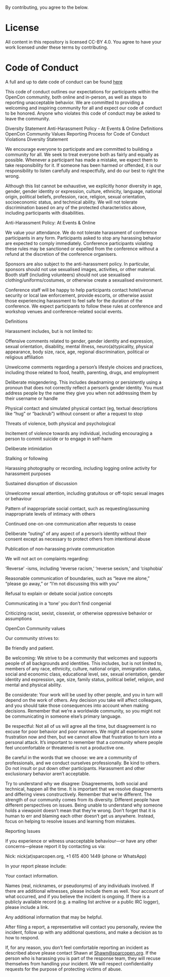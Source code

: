 By contributing, you agree to the below.

# License

All content in this repository is licensed CC-BY 4.0. You agree to have your work licensed under these terms by contributing. 

# Code of Conduct

A full and up to date code of conduct can be found [here](http://www.opencon2017.org/code_of_conduct)

This code of conduct outlines our expectations for participants within the OpenCon community, both online and in-person, as well as steps to reporting unacceptable behavior. We are committed to providing a welcoming and inspiring community for all and expect our code of conduct to be honored. Anyone who violates this code of conduct may be asked to leave the community.

Diversity Statement
Anti-Harassment Policy - At Events & Online
Definitions
OpenCon Community Values
Reporting Process for Code of Conduct Violations
Diversity Statement

We encourage everyone to participate and are committed to building a community for all. We seek to treat everyone both as fairly and equally as possible. Whenever a participant has made a mistake, we expect them to take responsibility for it. If someone has been harmed or offended, it is our responsibility to listen carefully and respectfully, and do our best to right the wrong.


Although this list cannot be exhaustive, we explicitly honor diversity in age, gender, gender identity or expression, culture, ethnicity, language, national origin, political beliefs, profession, race, religion, sexual orientation, socioeconomic status, and technical ability. We will not tolerate discrimination based on any of the protected characteristics above, including participants with disabilities.

Anti-Harassment Policy: At Events & Online

We value your attendance. We do not tolerate harassment of conference participants in any form. Participants asked to stop any harassing behavior are expected to comply immediately. Conference participants violating these rules may be sanctioned or expelled from the conference without a refund at the discretion of the conference organisers.

Sponsors are also subject to the anti-harassment policy. In particular, sponsors should not use sexualised images, activities, or other material. Booth staff (including volunteers) should not use sexualised clothing/uniforms/costumes, or otherwise create a sexualised environment.


Conference staff will be happy to help participants contact hotel/venue security or local law enforcement, provide escorts, or otherwise assist those experiencing harassment to feel safe for the duration of the conference. We expect participants to follow these rules at conference and workshop venues and conference-related social events.

Definitions

Harassment includes, but is not limited to:

Offensive comments related to gender, gender identity and expression, sexual orientation, disability, mental illness, neuro(a)typicality, physical appearance, body size, race, age, regional discrimination, political or religious affiliation

Unwelcome comments regarding a person’s lifestyle choices and practices, including those related to food, health, parenting, drugs, and employment

Deliberate misgendering. This includes deadnaming or persistently using a pronoun that does not correctly reflect a person’s gender identity. You must address people by the name they give you when not addressing them by their username or handle

Physical contact and simulated physical contact (eg, textual descriptions like “hug” or “backrub”) without consent or after a request to stop

Threats of violence, both physical and psychological

Incitement of violence towards any individual, including encouraging a person to commit suicide or to engage in self-harm

Deliberate intimidation

Stalking or following

Harassing photography or recording, including logging online activity for harassment purposes

Sustained disruption of discussion

Unwelcome sexual attention, including gratuitous or off-topic sexual images or behaviour

Pattern of inappropriate social contact, such as requesting/assuming inappropriate levels of intimacy with others

Continued one-on-one communication after requests to cease

Deliberate “outing” of any aspect of a person’s identity without their consent except as necessary to protect others from intentional abuse

Publication of non-harassing private communication

We will not act on complaints regarding:

‘Reverse’ -isms, including ‘reverse racism,’ ‘reverse sexism,’ and ‘cisphobia’

Reasonable communication of boundaries, such as “leave me alone,” “please go away,” or “I’m not discussing this with you”

Refusal to explain or debate social justice concepts

Communicating in a ‘tone’ you don’t find congenial

Criticizing racist, sexist, cissexist, or otherwise oppressive behavior or assumptions

OpenCon Community values

Our community strives to:

Be friendly and patient.

Be welcoming: We strive to be a community that welcomes and supports people of all backgrounds and identities. This includes, but is not limited to, members of any race, ethnicity, culture, national origin, immigration status, social and economic class, educational level, sex, sexual orientation, gender identity and expression, age, size, family status, political belief, religion, and mental and physical ability.

Be considerate: Your work will be used by other people, and you in turn will depend on the work of others. Any decision you take will affect colleagues, and you should take those consequences into account when making decisions. Remember that we’re a worldwide community, so you might not be communicating in someone else’s primary language.

Be respectful: Not all of us will agree all the time, but disagreement is no excuse for poor behavior and poor manners. We might all experience some frustration now and then, but we cannot allow that frustration to turn into a personal attack. It’s important to remember that a community where people feel uncomfortable or threatened is not a productive one.

Be careful in the words that we choose: we are a community of professionals, and we conduct ourselves professionally. Be kind to others. Do not insult or put down other participants. Harassment and other exclusionary behavior aren’t acceptable.

Try to understand why we disagree: Disagreements, both social and technical, happen all the time. It is important that we resolve disagreements and differing views constructively. Remember that we’re different. The strength of our community comes from its diversity. Different people have different perspectives on issues. Being unable to understand why someone holds a viewpoint doesn’t mean that they’re wrong. Don’t forget that it is human to err and blaming each other doesn’t get us anywhere. Instead, focus on helping to resolve issues and learning from mistakes.

Reporting Issues

If you experience or witness unacceptable behaviour—or have any other concerns—please report it by contacting us via:

Nick: nick(at)sparcopen.org, +1 615 400 1449 (phone or WhatsApp)

In your report please include:

Your contact information.

Names (real, nicknames, or pseudonyms) of any individuals involved. If there are additional witnesses, please include them as well. Your account of what occurred, and if you believe the incident is ongoing. If there is a publicly available record (e.g. a mailing list archive or a public IRC logger), please include a link.

Any additional information that may be helpful.

After filing a report, a representative will contact you personally, review the incident, follow up with any additional questions, and make a decision as to how to respond.

If, for any reason, you don’t feel comfortable reporting an incident as described above please contact Shawn at Shawn@sparcopen.org. If the person who is harassing you is part of the response team, they will recuse themselves from handling your incident. We will respect confidentiality requests for the purpose of protecting victims of abuse.
